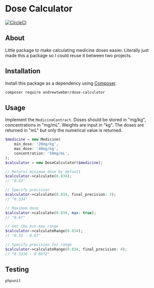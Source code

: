 # Dose Calculator

[![CircleCI](https://dl.circleci.com/status-badge/img/gh/andrewtweber/dose-calculator/tree/master.svg?style=shield)](https://dl.circleci.com/status-badge/redirect/gh/andrewtweber/dose-calculator/tree/master)

## About

Little package to make calculating medicine doses easier. Literally just made this a package so I could
reuse it between two projects.

## Installation

Install this package as a dependency using [Composer](https://getcomposer.org).

``` bash
composer require andrewtweber/dose-calculator
```

## Usage

Implement the `MedicineContract`. Doses should be stored in "mg/kg", concentrations in "mg/mL".
Weights are input in "kg". The doses are returned in "mL" but only the numerical value is returned.

```php
$medicine = new Medicine(
    min_dose: '20mg/kg',
    max_dose: '40mg/kg',
    concentration: '50mg/mL',
);
$calculator = new DoseCalculator($medicine);

// Returns minimum dose by default
$calculator->calculate(0.834); 
// "0.33"

// Specify precision
$calculator->calculate(0.834, final_precision: 3);
// "0.334"

// Maximum dose
$calculator->calculate(0.834, max: true);
// "0.67"

// Get the min-max range
$calculator->calculateRange(0.834);
// "0.33 - 0.67"

// Specify precision for range
$calculator->calculateRange(0.834, final_precision: 4);
// "0.3336 - 0.6672"
```

## Testing

```
phpunit
```
